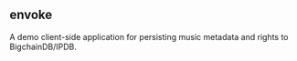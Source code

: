 ## envoke

A demo client-side application for persisting music metadata and rights to BigchainDB/IPDB.
